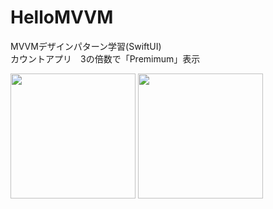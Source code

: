 # HelloMVVM
MVVMデザインパターン学習(SwiftUI)  
カウントアプリ　3の倍数で「Premimum」表示

<img src="https://user-images.githubusercontent.com/47273077/116520076-32fc5a00-a90d-11eb-9896-dcad28be438d.png" width="200">

<img src="https://user-images.githubusercontent.com/47273077/116520211-5f17db00-a90d-11eb-9c34-d5bb4e66a625.png" width="200">
